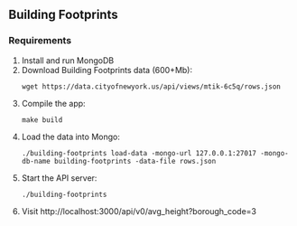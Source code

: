 ## Building Footprints

### Requirements
1. Install and run MongoDB
1. Download Building Footprints data (600+Mb):
    ```shell
    wget https://data.cityofnewyork.us/api/views/mtik-6c5q/rows.json
    ```
1. Compile the app:
    ```shell
    make build
    ```
1. Load the data into Mongo:
    ```shell
    ./building-footprints load-data -mongo-url 127.0.0.1:27017 -mongo-db-name building-footprints -data-file rows.json
    ```
1. Start the API server:
    ```shell
    ./building-footprints
    ```
1. Visit http://localhost:3000/api/v0/avg_height?borough_code=3